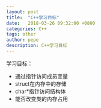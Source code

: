 ```yaml
---
layout: post
title:  "C++学习目标"
date:   2018-03-26 09:32:00 +0800
categories: C++
tags: other
author: pepe
description: C++学习目标
---
```


学习目标：

* 通过指针访问成员变量
* struct在内存中的存储
* char*指针访问结构体
* 能否改变类的内存占用


























